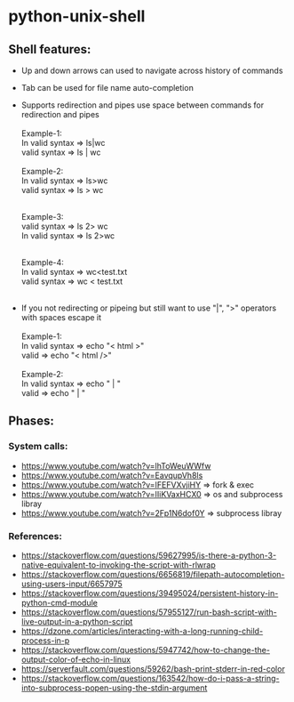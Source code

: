# python-unix-shell

## Shell features:
  * Up and down arrows can used to navigate across history of commands 
  * Tab can be used for file name auto-completion 
  * Supports redirection and pipes use space between commands for redirection and pipes<br><br>
      Example-1:<br>
          In valid syntax  => ls|wc<br>
          valid syntax => ls | wc <br><br>
      Example-2: <br>
          In valid syntax  => ls>wc <br>
          valid syntax => ls > wc <br><br>
      
      Example-3: <br>
          valid syntax => ls 2> wc <br>
          In valid syntax  => ls 2>wc <br><br>
          
      Example-4: <br> 
          In valid syntax  => wc<test.txt \
          valid syntax => wc < test.txt <br><br>

  * If you not redirecting or pipeing but still want to use "|", ">" operators with spaces escape it <br><br>
      Example-1:<br>
          In valid syntax  => echo "< html >"<br>
          valid => echo "< html />"<br><br>
      Example-2:<br>
          In valid syntax  => echo " | "<br>
          valid => echo " \| "

## Phases:
  ### System calls:
  * https://www.youtube.com/watch?v=lhToWeuWWfw
  * https://www.youtube.com/watch?v=EavqupVh8ls
  * https://www.youtube.com/watch?v=IFEFVXvjiHY => fork & exec
  * https://www.youtube.com/watch?v=IIiKVaxHCX0 => os and subprocess libray
  * https://www.youtube.com/watch?v=2Fp1N6dof0Y => subprocess libray

  ### References:
  * https://stackoverflow.com/questions/59627995/is-there-a-python-3-native-equivalent-to-invoking-the-script-with-rlwrap
  * https://stackoverflow.com/questions/6656819/filepath-autocompletion-using-users-input/6657975
  * https://stackoverflow.com/questions/39495024/persistent-history-in-python-cmd-module
  * https://stackoverflow.com/questions/57955127/run-bash-script-with-live-output-in-a-python-script
  * https://dzone.com/articles/interacting-with-a-long-running-child-process-in-p
  * https://stackoverflow.com/questions/5947742/how-to-change-the-output-color-of-echo-in-linux
  * https://serverfault.com/questions/59262/bash-print-stderr-in-red-color
  * https://stackoverflow.com/questions/163542/how-do-i-pass-a-string-into-subprocess-popen-using-the-stdin-argument
